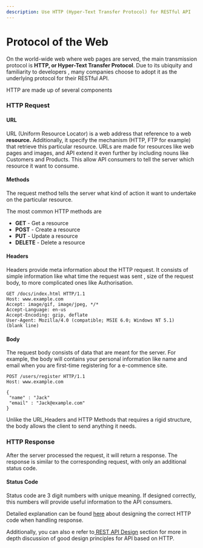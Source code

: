 ```yaml
---
description: Use HTTP (Hyper-Text Transfer Protocol) for RESTful API
---
```


# Protocol of the Web

On the world-wide web where web pages are served, the main transmission protocol is **HTTP, or Hyper-Text Transfer Protocol**. Due to its ubiquity and familiarity to developers , many companies choose to adopt it as the underlying protocol for their RESTful API.

HTTP are made up of several components

### HTTP Request

#### URL

URL \(Uniform Resource Locator\) is a web address that reference to a web **resource.**  Additionally, it specify the mechanism \(HTTP, FTP for example\) that retrieve this particular resource.  URLs are made for resources like web pages and images, and API extend it even further by including nouns like Customers and Products. This allow API consumers to tell the server which resource it want to consume.

#### Methods

The request method tells the server what kind of action it want to undertake on the particular resource.

The most common HTTP methods are

* **GET** - Get a resource
* **POST** - Create a resource
* **PUT** - Update a resource
* **DELETE** - Delete a resource

#### Headers

Headers provide meta information about the HTTP request. It consists of simple information like what time the request was sent , size of the request body, to more complicated ones like Authorisation.

```text
GET /docs/index.html HTTP/1.1
Host: www.example.com
Accept: image/gif, image/jpeg, */*
Accept-Language: en-us
Accept-Encoding: gzip, deflate
User-Agent: Mozilla/4.0 (compatible; MSIE 6.0; Windows NT 5.1)
(blank line)
```

#### Body

The request body consists of data that are meant for the server. For example, the body will contains your personal information like name and email when you are first-time registering for a e-commence site. 

```text
POST /users/register HTTP/1.1
Host: www.example.com

{
 "name" : "Jack"
 "email" : "Jack@example.com"
}
```

Unlike the URL,Headers and HTTP Methods that requires a rigid structure, the body allows the client to send anything it needs.

### HTTP Response

After the server processed the request, it will return a response. The response is similar to the corresponding request, with only an additional status code.

#### Status Code

Status code are 3 digit numbers with unique meaning. If designed correctly, this numbers will provide useful information to the API consumers. 

Detailed explanation can be found [here](restful-api-design-principles/http-response-code.md) about designing the correct HTTP code when handling response.

Additionally, you can also e refer to[ REST API Design](restful-api-design-principles/) section for more in depth discussion of good design principles for API based on HTTP.

